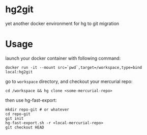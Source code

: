 # hg2git
yet another docker environment for hg to git migration 

# Usage

launch your docker container with following command:
```
docker run -it --mount src=`pwd`,target=/workspace,type=bind local:hg2git
```
go to `workspace` directory, and checkout your mercurial repo:
```
cd /workspace && hg clone <some-mercurial-repo>
```

then use hg-fast-export:
```
mkdir repo-git # or whatever
cd repo-git
git init
hg-fast-export.sh -r <local-mercurial-repo>
git checkout HEAD
```